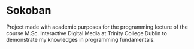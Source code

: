 # Sokoban

Project made with academic purposes for the programming lecture of the course M.Sc. Interactive Digital Media
at Trinity College Dublin to demonstrate my knowledges in programming fundamentals.
